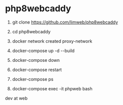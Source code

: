 # php8webcaddy

1. git clone https://github.com/limweb/php8webcaddy
2. cd php8webcaddy
3. docker network created proxy-network
4. docker-compose up -d --build

5. docker-compose down
6. docker-compose restart
7. docker-compose ps 
8. docker-compose exec -it phpweb bash   

dev at web 
